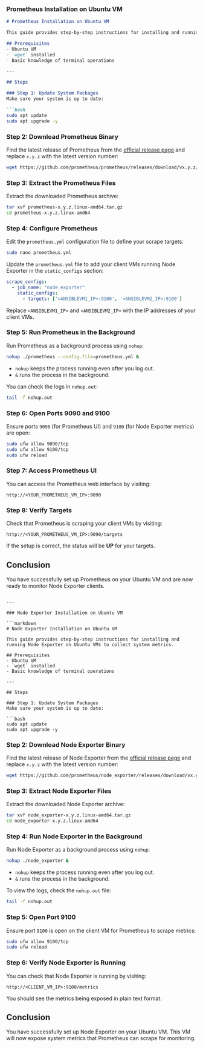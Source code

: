 ### Prometheus Installation on Ubuntu VM

```markdown
# Prometheus Installation on Ubuntu VM

This guide provides step-by-step instructions for installing and running Prometheus on an Ubuntu VM.

## Prerequisites
- Ubuntu VM
- `wget` installed
- Basic knowledge of terminal operations

---

## Steps

### Step 1: Update System Packages
Make sure your system is up to date:

```bash
sudo apt update
sudo apt upgrade -y
```

### Step 2: Download Prometheus Binary
Find the latest release of Prometheus from the [official release page](https://prometheus.io/download/) and replace `x.y.z` with the latest version number:

```bash
wget https://github.com/prometheus/prometheus/releases/download/vx.y.z/prometheus-x.y.z.linux-amd64.tar.gz
```

### Step 3: Extract the Prometheus Files
Extract the downloaded Prometheus archive:

```bash
tar xvf prometheus-x.y.z.linux-amd64.tar.gz
cd prometheus-x.y.z.linux-amd64
```

### Step 4: Configure Prometheus
Edit the `prometheus.yml` configuration file to define your scrape targets:

```bash
sudo nano prometheus.yml
```

Update the `prometheus.yml` file to add your client VMs running Node Exporter in the `static_configs` section:

```yaml
scrape_configs:
  - job_name: "node_exporter"
    static_configs:
      - targets: ['<ANSIBLEVM1_IP>:9100', '<ANSIBLEVM2_IP>:9100']
```

Replace `<ANSIBLEVM1_IP>` and `<ANSIBLEVM2_IP>` with the IP addresses of your client VMs.

### Step 5: Run Prometheus in the Background
Run Prometheus as a background process using `nohup`:

```bash
nohup ./prometheus --config.file=prometheus.yml &
```

- `nohup` keeps the process running even after you log out.
- `&` runs the process in the background.

You can check the logs in `nohup.out`:

```bash
tail -f nohup.out
```

### Step 6: Open Ports 9090 and 9100
Ensure ports `9090` (for Prometheus UI) and `9100` (for Node Exporter metrics) are open:

```bash
sudo ufw allow 9090/tcp
sudo ufw allow 9100/tcp
sudo ufw reload
```

### Step 7: Access Prometheus UI
You can access the Prometheus web interface by visiting:

```
http://<YOUR_PROMETHEUS_VM_IP>:9090
```

### Step 8: Verify Targets
Check that Prometheus is scraping your client VMs by visiting:

```
http://<YOUR_PROMETHEUS_VM_IP>:9090/targets
```

If the setup is correct, the status will be **UP** for your targets.

## Conclusion
You have successfully set up Prometheus on your Ubuntu VM and are now ready to monitor Node Exporter clients.
```

---

### Node Exporter Installation on Ubuntu VM

```markdown
# Node Exporter Installation on Ubuntu VM

This guide provides step-by-step instructions for installing and running Node Exporter on Ubuntu VMs to collect system metrics.

## Prerequisites
- Ubuntu VM
- `wget` installed
- Basic knowledge of terminal operations

---

## Steps

### Step 1: Update System Packages
Make sure your system is up to date:

```bash
sudo apt update
sudo apt upgrade -y
```

### Step 2: Download Node Exporter Binary
Find the latest release of Node Exporter from the [official release page](https://prometheus.io/download/) and replace `x.y.z` with the latest version number:

```bash
wget https://github.com/prometheus/node_exporter/releases/download/vx.y.z/node_exporter-x.y.z.linux-amd64.tar.gz
```

### Step 3: Extract Node Exporter Files
Extract the downloaded Node Exporter archive:

```bash
tar xvf node_exporter-x.y.z.linux-amd64.tar.gz
cd node_exporter-x.y.z.linux-amd64
```

### Step 4: Run Node Exporter in the Background
Run Node Exporter as a background process using `nohup`:

```bash
nohup ./node_exporter &
```

- `nohup` keeps the process running even after you log out.
- `&` runs the process in the background.

To view the logs, check the `nohup.out` file:

```bash
tail -f nohup.out
```

### Step 5: Open Port 9100
Ensure port `9100` is open on the client VM for Prometheus to scrape metrics:

```bash
sudo ufw allow 9100/tcp
sudo ufw reload
```

### Step 6: Verify Node Exporter is Running
You can check that Node Exporter is running by visiting:

```
http://<CLIENT_VM_IP>:9100/metrics
```

You should see the metrics being exposed in plain text format.

## Conclusion
You have successfully set up Node Exporter on your Ubuntu VM. This VM will now expose system metrics that Prometheus can scrape for monitoring.
```
